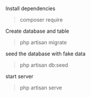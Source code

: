 Install dependencies
> composer require

Create database and table
> php artisan migrate

seed the database with fake data
> php artisan db:seed

start server
> php artisan serve
